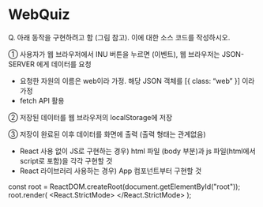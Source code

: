 # WebQuiz
Q. 아래 동작을 구현하려고 함 (그림 참고). 이에 대한 소스 코드를 작성하시오.

① 사용자가 웹 브라우저에서 INU 버튼을 누르면 (이벤트), 웹 브라우저는 JSON-SERVER 에게 데이터를 요청
- 요청한 자원의 이름은 web이라 가정. 해당 JSON 객체를 [{ class: “web” }] 이라 가정
- fetch API 활용

② 저장된 데이터를 웹 브라우저의 localStorage에 저장

③ 저장이 완료된 이후 데이터를 화면에 출력 (출력 형태는 관계없음)

- React 사용 없이 JS로 구현하는 경우) html 파일 (body 부분)과 js 파일(html에서 script로 포함)을 각각 구현할 것
- React 라이브러리 사용하는 경우) App 컴포넌트부터 구현할 것

const root = ReactDOM.createRoot(document.getElementById("root"));
root.render(
 <React.StrictMode>
 <App />
 </React.StrictMode>
);
